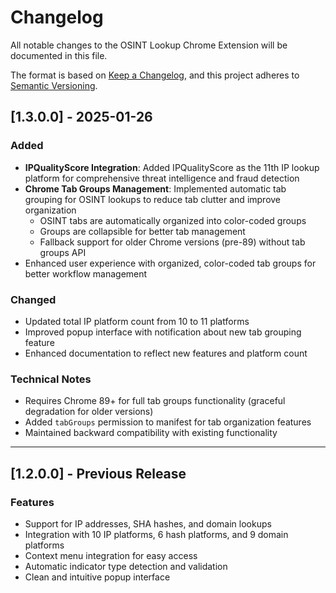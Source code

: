 # Changelog

All notable changes to the OSINT Lookup Chrome Extension will be documented in this file.

The format is based on [Keep a Changelog](https://keepachangelog.com/en/1.0.0/),
and this project adheres to [Semantic Versioning](https://semver.org/spec/v2.0.0.html).

## [1.3.0.0] - 2025-01-26

### Added
- **IPQualityScore Integration**: Added IPQualityScore as the 11th IP lookup platform for comprehensive threat intelligence and fraud detection
- **Chrome Tab Groups Management**: Implemented automatic tab grouping for OSINT lookups to reduce tab clutter and improve organization
  - OSINT tabs are automatically organized into color-coded groups
  - Groups are collapsible for better tab management
  - Fallback support for older Chrome versions (pre-89) without tab groups API
- Enhanced user experience with organized, color-coded tab groups for better workflow management

### Changed
- Updated total IP platform count from 10 to 11 platforms
- Improved popup interface with notification about new tab grouping feature
- Enhanced documentation to reflect new features and platform count

### Technical Notes
- Requires Chrome 89+ for full tab groups functionality (graceful degradation for older versions)
- Added `tabGroups` permission to manifest for tab organization features
- Maintained backward compatibility with existing functionality

---

## [1.2.0.0] - Previous Release

### Features
- Support for IP addresses, SHA hashes, and domain lookups
- Integration with 10 IP platforms, 6 hash platforms, and 9 domain platforms
- Context menu integration for easy access
- Automatic indicator type detection and validation
- Clean and intuitive popup interface
